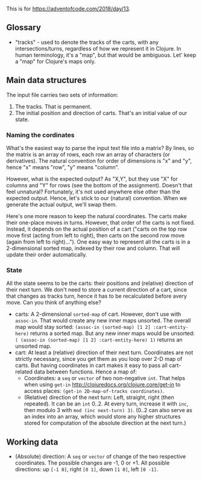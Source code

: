 This is for https://adventofcode.com/2018/day/13.

## Glossary

 - "tracks" - used to denote the tracks of the carts, with any intersections/turns, regardless of how we represent it in Clojure. In human terminology, it's a "map", but that would be ambiguous. Let' keep a "map" for Clojure's maps only.

## Main data structures
The input file carries two sets of information:

1. The tracks. That is permanent.
2. The initial position and direction of carts. That's an initial value of our state.

### Naming the cordinates
What's the easiest way to parse the input text file into a matrix? By lines, so the matrix is an array of rows, each row an array of characters (or derivatives). The natural convention for order of dimensions is "x" and "y", hence "x" means "row", "y" means "column".

However, what is the expected output? As "X,Y", but they use "X" for columns and "Y" for rows (see the bottom of the assignment). Doesn't that feel unnatural? Fortunately, it's not used anywhere else other than the expected output. Hence, let's stick to our (natural) convention. When we generate the actual output, we'll swap them.

Here's one more reason to keep the natural coordinates. The carts make their one-place moves in turns. However, that order of the carts is not fixed. Instead, it depends on the actual position of a cart ("carts on the top row move first (acting from left to right), then carts on the second row move (again from left to right)..."). One easy way to represent all the carts is in a 2-dimensional sorted map, indexed by their row and column. That will update their order automatically.

### State
All the state seems to be the carts: their positions and (relative) direction of their next turn. We don't need to store a current direction of a cart, since that changes as tracks turn, hence it has to be recalculated before avery move. Can you think of anything else?

* carts: A 2-dimensional `sorted-map` of cart. However, don't use with `assoc-in`. That would create any new inner maps unsorted. The overall map would stay sorted: `(assoc-in (sorted-map) [1 2] :cart-entity-here)` returns a sorted map. But any new inner maps would be unsorted: `( (assoc-in (sorted-map) [1 2] :cart-entity-here) 1)` returns an unsorted map.
* cart: At least a (relative) direction of their next turn. Coordinates are not strictly necessary, since you get them as you loop over 2-D map of carts. But having coordinates in cart makes it easy to pass all cart-related data between functions. Hence a map of:
  * Coordinates: a `seq` or `vector` of two non-negative `int`. That helps when using `get-in` http://clojuredocs.org/clojure.core/get-in to access places: `(get-in 2D-map-of-tracks coordinates)`.
  * (Relative) direction of the next turn: Left, straight, right (then repeated). It can be an `int` 0..2. At every turn, increase it with `inc`, then modulo 3 with `mod (inc next-turn) 3)`. (0..2 can also serve as an index into an array, which would store any higher structures stored for computation of the absolute direction at the next turn.)

## Working data

* (Absolute) direction: A `seq` or `vector` of change of the two respective coordinates. The possible changes are -1, 0 or +1. All possible directions: up `[-1 0]`, right `[0 1]`, down `[1 0]`, left `[0 -1]`.
